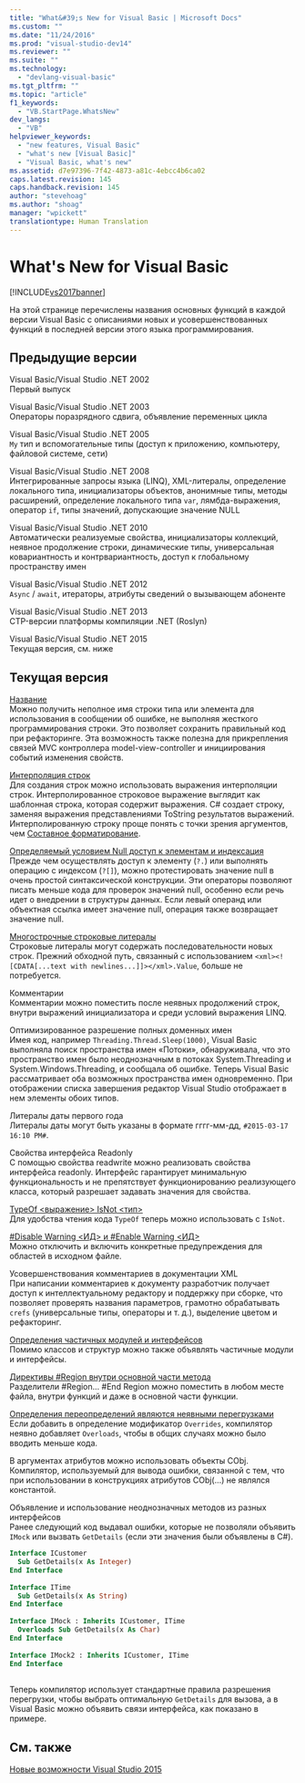 ```yaml
---
title: "What&#39;s New for Visual Basic | Microsoft Docs"
ms.custom: ""
ms.date: "11/24/2016"
ms.prod: "visual-studio-dev14"
ms.reviewer: ""
ms.suite: ""
ms.technology: 
  - "devlang-visual-basic"
ms.tgt_pltfrm: ""
ms.topic: "article"
f1_keywords: 
  - "VB.StartPage.WhatsNew"
dev_langs: 
  - "VB"
helpviewer_keywords: 
  - "new features, Visual Basic"
  - "what's new [Visual Basic]"
  - "Visual Basic, what's new"
ms.assetid: d7e97396-7f42-4873-a81c-4ebcc4b6ca02
caps.latest.revision: 145
caps.handback.revision: 145
author: "stevehoag"
ms.author: "shoag"
manager: "wpickett"
translationtype: Human Translation
---
```

# What&#39;s New for Visual Basic
[!INCLUDE[vs2017banner](../../csharp/includes/vs2017banner.md)]

На этой странице перечислены названия основных функций в каждой версии Visual Basic с описаниями новых и усовершенствованных функций в последней версии этого языка программирования.  
  
## Предыдущие версии  
 Visual Basic\/Visual Studio .NET 2002  
 Первый выпуск  
  
 Visual Basic\/Visual Studio .NET 2003  
 Операторы поразрядного сдвига, объявление переменных цикла  
  
 Visual Basic\/Visual Studio .NET 2005  
 `My` тип и вспомогательные типы \(доступ к приложению, компьютеру, файловой системе, сети\)  
  
 Visual Basic\/Visual Studio .NET 2008  
 Интегрированные запросы языка \(LINQ\), XML\-литералы, определение локального типа, инициализаторы объектов, анонимные типы, методы расширений, определение локального типа `var`, лямбда\-выражения, оператор `if`, типы значений, допускающие значение NULL  
  
 Visual Basic\/Visual Studio .NET 2010  
 Автоматически реализуемые свойства, инициализаторы коллекций, неявное продолжение строки, динамические типы, универсальная ковариантность и контрвариантность, доступ к глобальному пространству имен  
  
 Visual Basic\/Visual Studio .NET 2012  
 `Async` \/ `await`, итераторы, атрибуты сведений о вызывающем абоненте  
  
 Visual Basic\/Visual Studio .NET 2013  
 CTP\-версии платформы компиляции .NET \(Roslyn\)  
  
 Visual Basic\/Visual Studio .NET 2015  
 Текущая версия, см. ниже  
  
## Текущая версия  
 [Название](../../csharp/language-reference/keywords/nameof.md)  
 Можно получить неполное имя строки типа или элемента для использования в сообщении об ошибке, не выполняя жесткого программирования строки.  Это позволяет сохранить правильный код при рефакторинге.  Эта возможность также полезна для прикрепления связей MVC контроллера model\-view\-controller и инициирования событий изменения свойств.  
  
 [Интерполяция строк](../../csharp/language-reference/keywords/interpolated-strings.md)  
 Для создания строк можно использовать выражения интерполяции строк.  Интерполированное строковое выражение выглядит как шаблонная строка, которая содержит выражения.  C\# создает строку, заменяя выражения представлениями ToString результатов выражений.  Интерполированную строку проще понять с точки зрения аргументов, чем [Составное форматирование](../Topic/Composite%20Formatting.md).  
  
 [Определяемый условием Null доступ к элементам и индексация](../../csharp/language-reference/operators/null-conditional-operators.md)  
 Прежде чем осуществлять доступ к элементу \(`?.`\) или выполнять операцию с индексом \(`?[]`\), можно протестировать значение null в очень простой синтаксической конструкции.  Эти операторы позволяют писать меньше кода для проверок значений null, особенно если речь идет о внедрении в структуры данных.  Если левый операнд или объектная ссылка имеет значение null, операция также возвращает значение null.  
  
 [Многострочные строковые литералы](../../visual-basic/programming-guide/language-features/strings/string-basics.md)  
 Строковые литералы могут содержать последовательности новых строк.  Прежний обходной путь, связанный с использованием `<xml><![CDATA[...text with newlines...]]></xml>.Value`, больше не потребуется.  
  
 Комментарии  
 Комментарии можно поместить после неявных продолжений строк, внутри выражений инициализатора и среди условий выражения LINQ.  
  
 Оптимизированное разрешение полных доменных имен  
 Имея код, например `Threading.Thread.Sleep(1000)`, Visual Basic выполняла поиск пространства имен «Потоки», обнаруживала, что это пространство имен было неоднозначным в потоках System.Threading и System.Windows.Threading, и сообщала об ошибке.  Теперь Visual Basic рассматривает оба возможных пространства имен одновременно.  При отображении списка завершения редактор Visual Studio отображает в нем элементы обоих типов.  
  
 Литералы даты первого года  
 Литералы даты могут быть указаны в формате гггг\-мм\-дд, `#2015-03-17 16:10 PM#`.  
  
 Свойства интерфейса Readonly  
 С помощью свойства readwrite можно реализовать свойства интерфейса readonly.  Интерфейс гарантирует минимальную функциональность и не препятствует функционированию реализующего класса, который разрешает задавать значения для свойства.  
  
 [TypeOf \<выражение\> IsNot \<тип\>](../../visual-basic/language-reference/operators/typeof-operator.md)  
 Для удобства чтения кода `TypeOf` теперь можно использовать с `IsNot`.  
  
 [\#Disable Warning \<ИД\> и \#Enable Warning \<ИД\>](../../visual-basic/language-reference/directives/directives.md)  
 Можно отключить и включить конкретные предупреждения для областей в исходном файле.  
  
 Усовершенствования комментариев в документации XML  
 При написании комментариев к документу разработчик получает доступ к интеллектуальному редактору и поддержку при сборке, что позволяет проверять названия параметров, грамотно обрабатывать `crefs` \(универсальные типы, операторы и т. д.\), выделение цветом и рефакторинг.  
  
 [Определения частичных модулей и интерфейсов](../../visual-basic/language-reference/modifiers/partial.md)  
 Помимо классов и структур можно также объявлять частичные модули и интерфейсы.  
  
 [Директивы \#Region внутри основной части метода](../../visual-basic/language-reference/directives/region-directive.md)  
 Разделители \#Region... \#End Region можно поместить в любом месте файла, внутри функций и даже в основной части функции.  
  
 [Определения переопределений являются неявными перегрузками](../../visual-basic/language-reference/modifiers/overrides.md)  
 Если добавить в определение модификатор `Overrides`, компилятор неявно добавляет `Overloads`, чтобы в общих случаях можно было вводить меньше кода.  
  
 В аргументах атрибутов можно использовать объекты CObj.  
 Компилятор, используемый для вывода ошибки, связанной с тем, что при использовании в конструкциях атрибутов CObj\(...\) не являлся константой.  
  
 Объявление и использование неоднозначных методов из разных интерфейсов  
 Ранее следующий код выдавал ошибки, которые не позволяли объявить `IMock` или вызвать `GetDetails` \(если эти значения были объявлены в C\#\).  
  
```vb  
Interface ICustomer  
  Sub GetDetails(x As Integer)  
End Interface  
  
Interface ITime  
  Sub GetDetails(x As String)  
End Interface  
  
Interface IMock : Inherits ICustomer, ITime  
  Overloads Sub GetDetails(x As Char)  
End Interface  
  
Interface IMock2 : Inherits ICustomer, ITime  
End Interface  
  
```  
  
 Теперь компилятор использует стандартные правила разрешения перегрузки, чтобы выбрать оптимальную `GetDetails` для вызова, а в Visual Basic можно объявить связи интерфейса, как показано в примере.  
  
## См. также  
 [Новые возможности Visual Studio 2015](/visual-studio/ide/what-s-new-in-visual-studio-2015)